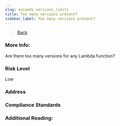 ```yaml
---
slug: exceeds_versions_limits
title: Too many versions present?
sidebar_label: Too many versions present?
---
```

> [Back](../../lambdamonitoring)

### More Info:
Are there too many versions for any Lambda function?

### Risk Level
Low

### Address


### Compliance Standards


### Additional Reading:
